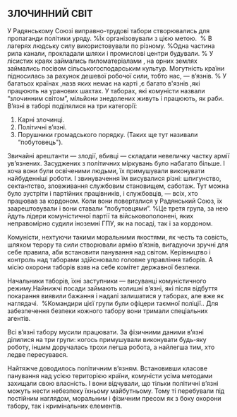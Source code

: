 ## ЗЛОЧИННИЙ СВІТ

У Радянському Союзі виправно-трудові табори створювались для пропаганди політики уряду.
%Їх організовували з цією метою.
 % В лагерях людську силу використовували по різному.
%Одна частина рила канали, прокладали шляхи і промислові центри будували.
% У лісистих краях займались пиломатеріалами , на орних землях займались посівом сільськогосподарським культур.
Могутність країни підносилась за рахунок дешевої робочої сили, тобто нас, — в’язнів.
% У багатьох країнах ,назв яких немає на карті ,є багато в'язнів ,які працюють на уранових шахтах.
У таборах, які комуністи назвали “злочинним світом”, мільйони знедолених живуть і працюють, як раби.
В’язні в таборі поділялися на три категорії:
1. Карні злочинці.
2. Політичні в’язні.
3. Порушники громадського порядку. (Таких ще тут називали “побутовець").

Звичайні арештанти — злодії, вбивці — складали невеличку частку армії ув’язнених.
Засуджених з політичних міркувань було набагато більше.
І хоча вони були освіченими людьми, їх примушували виконувати найбуденніші роботи.
І звинувачення їм висувалися різні: шпигунство, сектантство, зловживання службовим становищем, саботаж.
Тут можна було зустріти і партійних працівників, і службовців, — всіх, хто працював за кордоном.
Коли вони поверталися у Радянський Союз, їх заарештовували і вони ставали “побутовцями”.
%Це третя група, за нею йдуть лідери комуністичної партії та військовополонені, яких неправомірно судили іноземні ГПУ, як на посаді, так і за кордоном. 

Комуністи, нехтуючи такими моральними якостями, як честь та совість, шляхом терору та сили створювали армію в’язнів, вигадуючи зручні для себе правила, аби встановити панування над світом.
Керівництво і контроль над таборами здійснювало головне управління таборів.
А місію охорони таборів взяв на себе комітет державної безпеки.

Начальники таборів, їхні заступники — висуванці комуністичного режиму.Найнижчі посади займають колишні в’язні, які після відбуття покарання виявили бажання і надалі залишатися у таборах, але вже як наглядачі.
 %Командири цієї групи були офіцери таємної поліції..
Для забезпечення безпеки кожного табору вони тримали спеціальних агентів.


Всі в’язні табору мусили працювати.
За фізичними даними в’язні ділилися на три групи: когось примушували виконувати будь-яку роботу, іншим доручалась трохи легша робота, а найлегша тим, хто ледве пересувався.

Найтяжче доводилось політичним в’язням.
Встановивши класове панування над усією територією країни, комуністи усіма методами захищали свою власність.
І вони відчували, що тільки політичні в’язні можуть нести небезпеку їхньому майбутньому.
Тому ті перебували під постійним наглядом, моральним і фізичним пресом як з боку охорони табору, так і кримінальних елементів.
